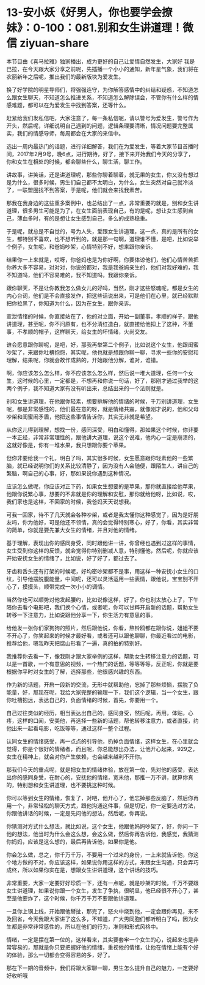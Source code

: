 # 13-安小妖《好男人，你也要学会撩妹》：0-100：081.别和女生讲道理！微信 ziyuan-share

本节目由《喜马拉雅》独家播出，成为更好的自己让爱情自然发生，大家好 我是巴拉，在今天跟大家分享之前呢，先插播一个小小的通知，新年星气象，我们将在农丽新年之后呢，推出我们的最新版块为爱发生。

换了好学院的明星导师们，将强强连守，为你解答感情中的纠结和疑惑，不知道怎么跟女生聊天，不知道怎么推进关系，不知道怎么解除误会，不管你有什么样的情感难题，都可以在为爱发生中找到答案，还等什么。

赶紧给我们发私信吧，大家注意了，每一条私信呢，请以警号为爱发生，警号作为开头，然后呢，详细说明自己遇到的问题，逻辑条理要清晰，情况问题要完整属实，我们的情感导师，每周都会在大家的来信中。

选出一周内最热门的话题，进行详细解答，我们在为爱发生，等着大家节目首播时间，2017年2月9号，晚6点，进行期待，好了，接下来开始我们今天的分享了，你和女生在相处的时候，都会聊些什么，聊生活，聊工作。

讲故事，讲笑话，还是讲道理呢，那些你聊着聊着，就无果的女生，你又没有想过是为什么，很多时候，男生们自己都不太明白，为什么，女生突然对自己就冷淡了，一联盟圈找不到答案，于是呢，他们就会来找我素苦。

那我在我身边的这些重多案例中，也总结出了一点，非常重要的就是，别和女生讲道理，很多男生可能是为了，在女生面前表现自己，有的是呢，想让女生感到自己，薄血多时，有的是想让女生感到自己，多么的成熟稳重。

于是呢，就总是不自觉的，号为人失，爱跟女生讲道理，这一点，真的是所有的女生，都特别不喜欢，也不想听到的，就是那一句啊，道理谁不懂，是吧，比如说举个例子，女生呢，和爸妈吵架，心情特别不好，想来跟你亲诉。

结果你一上来就是，哎呀，你爸妈也是为你好啊，你要体谅他们，他们心情苦苦把你养大多不容易，对对对，你说的都对，我是我爸妈亲生的，他们对我好难的，我不知道吗，他们不容易难的，我不知道吗，我跟你亲诉。

跟你聊天，不是让你教我怎么做女儿的好吗，当然，刚才这些怒魂呢，都是女生的内心台词，他们是不会直接发作，把这些话说出来，可是他们在心里，就已经默默把你拉黑了，你知道为什么，因为在女生，跟你亲诉。

宣泄情绪的时候，你直接站在了，他的对立面，开始一副董事，孝顺的样子，跟他讲道理，甚至呢，你不问原有，也不分清红造白，就直接给他扣上了这种，不董事，不孝顺的帽子，这样聊天，给女生的坏情绪，火尚交友。

谁会愿意跟你聊呢，是吧，好，那我再举第二个例子，比如说这个女生，他跟闺蜜吵架了，来跟你吐槽抱怨，其实呢，他也就是想跟你聊一聊，寻求一些你的安慰和理解，结果呢，你就会故作成熟的，开始跟他分解，谁对，谁错。

啊，你应该怎么怎么样，你不应该怎么怎么样，然后说一堆大道理，任何一个女生，这时候的心里，一定都是，不想再和你说一句话，好了，那刚才通过我举的这两个例子，我不知道大家有没有听出来，总结出来的一个法则就是。

别和女生讲道理，在他跟你轻素，想要排解他的情绪的时候，千万别讲道理，女生呢，都是非常感性的，他们最在意的呀，就是情绪共震，就像刚才说的，他和父母吵架和闺蜜闹矛盾，他把这些事情告诉你，其实无非就是希望。

从你这儿得到理解，想找一份，感同深受，明白和懂得，那如果这个时候，你非要一本正经，非常非常理性的，跟他讲大道理，说这个说难，他内心一定是崩溃的，这就好像是，你有一堆水果，我只想跟你要个苹果。

但你非要给我一个礼，明白了吗，其实很多时候，女生愿意跟你轻素他的一些繁脑，就已经说明你们的关系比较清静了，因为没有人会随便，跟陌生人，讲自己的繁脑，啊自己的心事，好，那如果说你遇到这种情况。

应该怎么做呢，你应该对正下药，如果女生想要的是苹果，那你就直接给他苹果，他跟你说繁心事，想要的不非就是你的理解和安慰，那你就给他呀，比如说，哎，我们家也是这样，不回家的时候，我爸妈天天说想我。

可我一回家，待不了几天就会各种吵架，或者是我太懂你这种感觉了，因为是好朋友吗，你为他好，可是他还不领情，真的会觉得特别寒心，好了，你看，其实非常的简单，你就是要先兼大女生的情绪，并且对他的情绪。

基于理解，表现出你的感同身受，同时跟他讲一讲，你曾经也遇到过这样的事情，女生受到你这样的反馈，就会觉得你特别删减人意，特别懂他，然后呢，你就应该开始安抚女生的情绪了，比如说，好了好了，都过去了。

牙齿和舌头还有打架的时候呢，好均密吵架都不是事，用这样一种安抚小女生的口纹，引导他摆脱腹能量，中间呢，还可以灵活运用一些表情，跟他说，宝宝别不开心了，摸摸头，顺带完成一次小小的调情。

当然你也可以顺势对他发起腰约，比如说像这样，好了，你也别太放心上了，下午陪你去看个电影吧，我们换个心情，或者呢，你可以甘粹开启新的话题，帮助女生转移一下注意力，比如说跟他分享一下，你生活力有意思的事。

给他发一张你们家狗狗的照片，然后跟他说，你看，熬铃鸥都在跟你说，姐姐不要不开心了，你笑起来的时候才最好看，或者还可以跟他聊聊，你最近看过的电影，推荐给他，嗯我昨天把腐山形看了一遍，真的拍的特别好。

我推荐你去看一下，像我刚才跟大家举例的这样，帮助女生转移注意力的话题，可以是一首歌，一个有意思的视频，一个热门的话题，等等等等，反正呢，你就是要根据你平时对女生的了解，选择那些，他很感兴趣的东西。

作为新的话题，开启一段新的交流，无形中就帮助他，忘掉了那些烦恼，摆脱了负能量，好，那现在呢，我给大家完整的输理一下，我们这个逻辑，当一个女生，跟你吐槽抱远，表达自己的，负面情绪的时候，首先，你要用一个。

自己过往类似的经历，相当表达出自己的，感同身受，然后呢，再用，体贴，心疼，这样的口闻，安美他，再选择一些新的话题，帮他转移注意力，或者直接，约他出来一起看电影，吃饭等等，通过这样一整个过程。

认同女生的情绪感受，再一点点的引导他，扔掉负面情绪，这样女生，在心里就会觉得，你是个很好的情绪者，而且呢，你总能想出办法，让他开心起来，929之，女生在精神上，就会对你产生依赖，也会越来越利不开你。

那我们今天的重点呢，就是把女生的情绪体验，放在第一位，先对他的感受，表达出你的感同身受，在耐心的，安抚他的情绪，宽未他，那推一万不讲，就算你真的，特别想和女生讲道理，也不要挑这种时候。

你可以等到女生的情绪，恢复了，对吧，他开心了，他忘掉那些反脑了，然后你再用一个，非常轻松的聊天方式，跟他沟通这件事，但是切记，你一定要选对方法，你跟他讲话的时候，一定是先问他的想法，然后呢，你再说。

你猜测对方式什么想法，就比如说，这个女生，他跟他妈妈吵架了，好，你问一下他的想法，他当时为什么会这么想，会这么做，然后你再告诉他，我感觉，我猜测你妈妈，应该是这么想的，最后再告诉他，如果你是他。

你会怎么做，总之，你千万千万，不要用一个过来的身份，一上来就告诉他，你这个地方做的不对，你应该这样，如果说你用这样的方式，来跟女生沟通，只会弄巧成终，所以如果你实在是，想跟女生讲讲道理，这个讲话的技巧。

非常重要，大家一定要好好珍质一下，还有一点呢，就是吵架的时候，千万不要跟女生讲道理，如果说你跟一个女生，发生了争执，很明显，他已经很不开心了，甚至是他要炸了，这个时候，你千万千万不要跟他讲道理。

一旦你上钢上线，开始跟他掰扯，那完了，怒火中烧到他，一定会跟你再见，来不及回省，今天我跟大家讲了这么多，不知道，广大男同胞们都听明白了吗，因为女生都是非常非常感性的，所以在他们的行为，准则和形式风格中。

情绪，一定是摆在第一位的，这样看来，其实要套牢一个女生的心，说起来也是非常容易的，那就是你只要把握好他的情绪，重视他的情绪，让他在情绪上能有个好的体验，那么一切都会变得容易的多，好了。

那在下一期的音频中，我们将跟大家聊一聊，男生怎么提升自己的魅力，一定要好好收听哦
